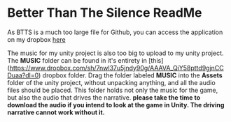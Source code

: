 # Better Than The Silence ReadMe

As BTTS is a much too large file for Github, you can access the application on my dropbox [here](https://www.dropbox.com/sh/j98q70fb780yz7q/AADn0WghGI_J0gVfyCAalL34a?dl=0)

The music for my unity project is also too big to upload to my unity project. The **MUSIC** folder
can be found in it's entirety in [this] (https://www.dropbox.com/sh/7nwl37u5jndy90g/AAAVA_QiY58pttd9gjnCCDuaa?dl=0) dropbox folder. Drag the folder labeled **MUSIC** into the
**Assets** folder of the unity project, without unpacking anything, and all the audio files should be
placed. This folder holds not only the music for the game, but also the audio that drives the narrative. **please take the time
to download the audio if you intend to look at the game in Unity. The driving narrative cannot work without it.**

